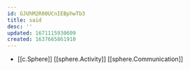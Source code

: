 ```yaml
---
id: GJUhM2R00UCnIEBphwTb3
title: said
desc: ''
updated: 1671115930609
created: 1637665861910
---
```




- [[c.Sphere]] [[sphere.Activity]] [[sphere.Communication]]
